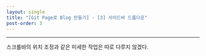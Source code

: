 ```yaml
---
layout: single
title: "[Git Page로 Blog 만들기] - [3] 사이드바 드롭다운"
post-order: 3
---
```


---

스크롤바의 위치 조정과 같은 미세한 작업은 따로 다루지 않겠다.